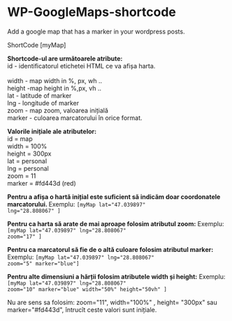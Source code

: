 # WP-GoogleMaps-shortcode
Add a google map that has a marker in your wordpress posts. 

ShortCode [myMap]

<b>Shortcode-ul are următoarele atribute:</b> <br>
id - identificatorul etichetei HTML ce va afișa harta. <br>   
width - map width in %, px, wh .. <br>
height -map height in %,px, vh .. <br>
lat - latitude of marker <br>
lng - longitude of marker <br>
zoom - map zoom, valoarea inițială <br>
marker - culoarea marcatorului în orice format. <br>

<b>Valorile inițiale ale atributelor:</b> <br>
 id = map <br>
 width = 100% <br>
 height = 300px <br>
 lat = personal <br>
 lng = personal <br>
 zoom = 11 <br>
 marker = #fd443d (red) <br>

<b>Pentru a afișa o hartă inițial este suficient să indicăm doar coordonatele marcatorului. </b>
 Exemplu: <code>[myMap lat="47.039897" lng="28.808067" ] </code>

<b>Pentru ca harta să arate de mai aproape folosim atributul zoom:</b>
 Exemplu: <code>[myMap lat="47.039897" lng="28.808067" zoom="17" ] </code>
 
<b>Pentru ca marcatorul să fie de o altă culoare folosim atributul marker:</b>
 Exemplu: <code>[myMap lat="47.039897" lng="28.808067" zoom="5" marker="blue"] </code>
 
<b>Pentru alte dimensiuni a hărții folosim atributele width și height:</b>
 Exemplu: <code>[myMap lat="47.039897" lng="28.808067" zoom="10" marker="blue" width="50%" height="50vh" ]</code>
 
Nu are sens sa folosim: zoom="11", width="100%" , height= "300px" sau marker="#fd443d", întrucît ceste valori sunt inițiale.
  
  
